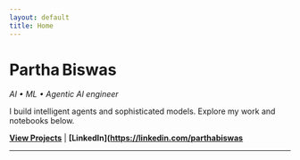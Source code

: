 ```yaml
---
layout: default
title: Home
---
```

# Partha Biswas

*AI • ML • Agentic AI engineer*

I build intelligent agents and sophisticated models. Explore my work and notebooks below.

**[View Projects](/projects.md)** | **[LinkedIn](https://linkedin.com/parthabiswas**

---
